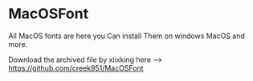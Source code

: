 # MacOSFont
All MacOS fonts are here you Can install Them on windows MacOS and more.

Download the archived file by xlixking here -->  https://github.com/creek951/MacOSFont
